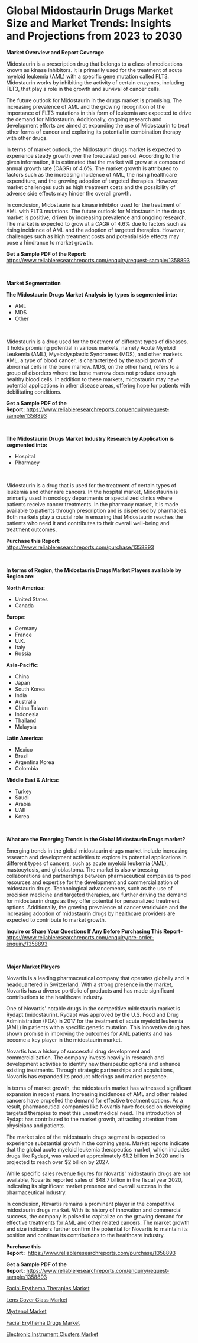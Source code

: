 <p><h1>Global Midostaurin Drugs Market Size and Market Trends: Insights and Projections from 2023 to 2030</h1></p><p><strong>Market Overview and Report Coverage</strong></p>
<p><p>Midostaurin is a prescription drug that belongs to a class of medications known as kinase inhibitors. It is primarily used for the treatment of acute myeloid leukemia (AML) with a specific gene mutation called FLT3. Midostaurin works by inhibiting the activity of certain enzymes, including FLT3, that play a role in the growth and survival of cancer cells.</p><p>The future outlook for Midostaurin in the drugs market is promising. The increasing prevalence of AML and the growing recognition of the importance of FLT3 mutations in this form of leukemia are expected to drive the demand for Midostaurin. Additionally, ongoing research and development efforts are aimed at expanding the use of Midostaurin to treat other forms of cancer and exploring its potential in combination therapy with other drugs.</p><p>In terms of market outlook, the Midostaurin drugs market is expected to experience steady growth over the forecasted period. According to the given information, it is estimated that the market will grow at a compound annual growth rate (CAGR) of 4.6%. The market growth is attributed to factors such as the increasing incidence of AML, the rising healthcare expenditure, and the growing adoption of targeted therapies. However, market challenges such as high treatment costs and the possibility of adverse side effects may hinder the overall growth.</p><p>In conclusion, Midostaurin is a kinase inhibitor used for the treatment of AML with FLT3 mutations. The future outlook for Midostaurin in the drugs market is positive, driven by increasing prevalence and ongoing research. The market is expected to grow at a CAGR of 4.6% due to factors such as rising incidence of AML and the adoption of targeted therapies. However, challenges such as high treatment costs and potential side effects may pose a hindrance to market growth.</p></p>
<p><strong>Get a Sample PDF of the Report:</strong> <a href="https://www.reliableresearchreports.com/enquiry/request-sample/1358893">https://www.reliableresearchreports.com/enquiry/request-sample/1358893</a></p>
<p>&nbsp;</p>
<p><strong>Market Segmentation</strong></p>
<p><strong>The Midostaurin Drugs Market Analysis by types is segmented into:</strong></p>
<p><ul><li>AML</li><li>MDS</li><li>Other</li></ul></p>
<p>&nbsp;</p>
<p><p>Midostaurin is a drug used for the treatment of different types of diseases. It holds promising potential in various markets, namely Acute Myeloid Leukemia (AML), Myelodysplastic Syndromes (MDS), and other markets. AML, a type of blood cancer, is characterized by the rapid growth of abnormal cells in the bone marrow. MDS, on the other hand, refers to a group of disorders where the bone marrow does not produce enough healthy blood cells. In addition to these markets, midostaurin may have potential applications in other disease areas, offering hope for patients with debilitating conditions.</p></p>
<p><strong>Get a Sample PDF of the Report:</strong>&nbsp;<a href="https://www.reliableresearchreports.com/enquiry/request-sample/1358893">https://www.reliableresearchreports.com/enquiry/request-sample/1358893</a></p>
<p>&nbsp;</p>
<p><strong>The Midostaurin Drugs Market Industry Research by Application is segmented into:</strong></p>
<p><ul><li>Hospital</li><li>Pharmacy</li></ul></p>
<p>&nbsp;</p>
<p><p>Midostaurin is a drug that is used for the treatment of certain types of leukemia and other rare cancers. In the hospital market, Midostaurin is primarily used in oncology departments or specialized clinics where patients receive cancer treatments. In the pharmacy market, it is made available to patients through prescription and is dispensed by pharmacies. Both markets play a crucial role in ensuring that Midostaurin reaches the patients who need it and contributes to their overall well-being and treatment outcomes.</p></p>
<p><strong>Purchase this Report:</strong>&nbsp; <a href="https://www.reliableresearchreports.com/purchase/1358893">https://www.reliableresearchreports.com/purchase/1358893</a></p>
<p>&nbsp;</p>
<p><strong>In terms of Region, the Midostaurin Drugs Market Players available by Region are:</strong></p>
<p>
    <p> <strong> North America: </strong>
        <ul>
            <li>United States</li>
            <li>Canada</li>
        </ul>
        </p> 
    <p> <strong> Europe: </strong>
        <ul>
            <li>Germany</li>
            <li>France</li>
            <li>U.K.</li>
            <li>Italy</li>
            <li>Russia</li>
        </ul>
        </p> 
    <p> <strong> Asia-Pacific: </strong>
        <ul>
            <li>China</li>
            <li>Japan</li>
            <li>South Korea</li>
            <li>India</li>
            <li>Australia</li>
            <li>China Taiwan</li>
            <li>Indonesia</li>
            <li>Thailand</li>
            <li>Malaysia</li>
        </ul>
        </p> 
    <p> <strong> Latin America: </strong>
        <ul>
            <li>Mexico</li>
            <li>Brazil</li>
            <li>Argentina Korea</li>
            <li>Colombia</li>
        </ul>
        </p> 
    <p> <strong> Middle East & Africa: </strong>
        <ul>
            <li>Turkey</li>
            <li>Saudi</li>
            <li>Arabia</li>
            <li>UAE</li>
            <li>Korea</li>
        </ul>
    </p>
    </p>
<p>&nbsp;</p>
<p><strong>What are the Emerging Trends in the Global Midostaurin Drugs market?</strong></p>
<p><p>Emerging trends in the global midostaurin drugs market include increasing research and development activities to explore its potential applications in different types of cancers, such as acute myeloid leukemia (AML), mastocytosis, and glioblastoma. The market is also witnessing collaborations and partnerships between pharmaceutical companies to pool resources and expertise for the development and commercialization of midostaurin drugs. Technological advancements, such as the use of precision medicine and targeted therapies, are further driving the demand for midostaurin drugs as they offer potential for personalized treatment options. Additionally, the growing prevalence of cancer worldwide and the increasing adoption of midostaurin drugs by healthcare providers are expected to contribute to market growth.</p></p>
<p><strong>Inquire or Share Your Questions If Any Before Purchasing This Report</strong>- <a href="https://www.reliableresearchreports.com/enquiry/pre-order-enquiry/1358893">https://www.reliableresearchreports.com/enquiry/pre-order-enquiry/1358893</a></p>
<p>&nbsp;</p>
<p><strong>Major Market Players</strong></p>
<p><p>Novartis is a leading pharmaceutical company that operates globally and is headquartered in Switzerland. With a strong presence in the market, Novartis has a diverse portfolio of products and has made significant contributions to the healthcare industry.</p><p>One of Novartis' notable drugs in the competitive midostaurin market is Rydapt (midostaurin). Rydapt was approved by the U.S. Food and Drug Administration (FDA) in 2017 for the treatment of acute myeloid leukemia (AML) in patients with a specific genetic mutation. This innovative drug has shown promise in improving the outcomes for AML patients and has become a key player in the midostaurin market.</p><p>Novartis has a history of successful drug development and commercialization. The company invests heavily in research and development activities to identify new therapeutic options and enhance existing treatments. Through strategic partnerships and acquisitions, Novartis has expanded its product offerings and market presence.</p><p>In terms of market growth, the midostaurin market has witnessed significant expansion in recent years. Increasing incidences of AML and other related cancers have propelled the demand for effective treatment options. As a result, pharmaceutical companies like Novartis have focused on developing targeted therapies to meet this unmet medical need. The introduction of Rydapt has contributed to the market growth, attracting attention from physicians and patients.</p><p>The market size of the midostaurin drugs segment is expected to experience substantial growth in the coming years. Market reports indicate that the global acute myeloid leukemia therapeutics market, which includes drugs like Rydapt, was valued at approximately $1.2 billion in 2020 and is projected to reach over $2 billion by 2027.</p><p>While specific sales revenue figures for Novartis' midostaurin drugs are not available, Novartis reported sales of $48.7 billion in the fiscal year 2020, indicating its significant market presence and overall success in the pharmaceutical industry.</p><p>In conclusion, Novartis remains a prominent player in the competitive midostaurin drugs market. With its history of innovation and commercial success, the company is poised to capitalize on the growing demand for effective treatments for AML and other related cancers. The market growth and size indicators further confirm the potential for Novartis to maintain its position and continue its contributions to the healthcare industry.</p></p>
<p><strong>Purchase this Report:</strong>&nbsp;&nbsp;<a href="https://www.reliableresearchreports.com/purchase/1358893">https://www.reliableresearchreports.com/purchase/1358893</a></p>
<p></p>
<p><strong>Get a Sample PDF of the Report:</strong>&nbsp;<a href="https://www.reliableresearchreports.com/enquiry/request-sample/1358893">https://www.reliableresearchreports.com/enquiry/request-sample/1358893</a></p>
<p><p><a href="https://github.com/santosh758595/Market-Research-Report-List-1/blob/main/facial-erythema-therapies-market.md">Facial Erythema Therapies Market</a></p><p><a href="https://medium.com/@queenlittle95/lens-cover-glass-market-size-growth-forecast-2023-2030-2d402804c0c5">Lens Cover Glass Market</a></p><p><a href="https://medium.com/@pauladams6h/myrtenol-market-size-growth-forecast-2023-2030-ca05f92816d2">Myrtenol Market</a></p><p><a href="https://github.com/Chiragrp26/Market-Research-Report-List-1/blob/main/facial-erythema-drugs-market.md">Facial Erythema Drugs Market</a></p><p><a href="https://www.linkedin.com/pulse/electronic-instrument-clusters-market-challenges-opportunities-ebcre/">Electronic Instrument Clusters Market</a></p></p>